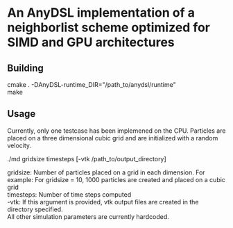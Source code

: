 # An AnyDSL implementation of a neighborlist scheme optimized for SIMD and GPU architectures

## Building
cmake . -DAnyDSL-runtime_DIR="/path_to/anydsl/runtime"  
make

## Usage
Currently, only one testcase has been implemened on the CPU. Particles are placed on a three dimensional cubic grid and are initialized with a random velocity.  

./md gridsize timesteps [-vtk /path_to/output_directory]  

gridsize: Number of particles placed on a grid in each dimension. For example: For gridsize = 10, 1000 particles are created and placed on a cubic grid  
timesteps: Number of time steps computed  
-vtk: If this argument is provided, vtk output files are created in the directory specified.  
All other simulation parameters are currently hardcoded.  
